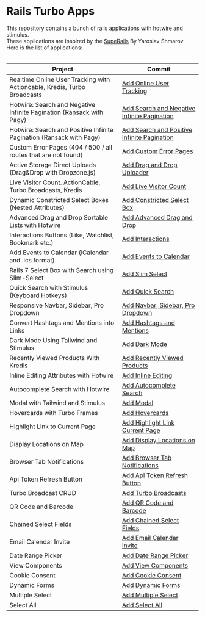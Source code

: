 # Rails Turbo Apps

This repository contains a bunch of rails applications with hotwire and stimulus. <br/>
These applications are inspired by the [SupeRails](https://www.youtube.com/@SupeRails) By Yaroslav Shmarov <br/>
Here is the list of applications: <br/> <br/>

| Project                                                                  | Commit                                                                                                                                                 |
| ------------------------------------------------------------------------ | ------------------------------------------------------------------------------------------------------------------------------------------------------ |
| Realtime Online User Tracking with Actioncable, Kredis, Turbo Broadcasts | [Add Online User Tracking](https://github.com/sabricakir/rails_turbo_apps/commit/cc9db407c42a890515155fe70f1cb5d7da9b2a64)                             |
| Hotwire: Search and Negative Infinite Pagination (Ransack with Pagy)     | [Add Search and Negative Infinite Pagination](https://github.com/sabricakir/rails_turbo_apps/pull/36/commits/371f00e0b6a89e3b39dbc357915f91802329ad50) |
| Hotwire: Search and Positive Infinite Pagination (Ransack with Pagy)     | [Add Search and Positive Infinite Pagination](https://github.com/sabricakir/rails_turbo_apps/commit/97fdcb4bb5ec117ca474d23e2818f426c4e5b139)          |
| Custom Error Pages (404 / 500 / all routes that are not found)           | [Add Custom Error Pages](https://github.com/sabricakir/rails_turbo_apps/commit/bf18f14625c92122da825beb21dd61d0b468626f)                               |
| Active Storage Direct Uploads (Drag&Drop with Dropzone.js)               | [Add Drag and Drop Uploader](https://github.com/sabricakir/rails_turbo_apps/commit/aeda7e2f6501dbb33339d08c112fbcb2b61663e5)                           |
| Live Visitor Count. ActionCable, Turbo Broadcasts, Kredis                | [Add Live Visitor Count](https://github.com/sabricakir/rails_turbo_apps/commit/cb7bce3d9309c164525c9323dee4b63dcc43feaa)                               |
| Dynamic Constricted Select Boxes (Nested Attributes)                     | [Add Constricted Select Box](https://github.com/sabricakir/rails_turbo_apps/commit/e76c434ab6756f456e0bd7dbd70f2ea6603ece31)                           |
| Advanced Drag and Drop Sortable Lists with Hotwire                       | [Add Advanced Drag and Drop](https://github.com/sabricakir/rails_turbo_apps/commit/43e280ae444e862173c291e6154c6e357c1001e4)                           |
| Interactions Buttons (Like, Watchlist, Bookmark etc.)                    | [Add Interactions](https://github.com/sabricakir/rails_turbo_apps/pull/34)                                                                             |
| Add Events to Calendar (iCalendar and .ics format)                       | [Add Events to Calendar](https://github.com/sabricakir/rails_turbo_apps/commit/4e9e1de92bbf924fe98813f5d7bcb8b4d51f7d6f)                               |
| Rails 7 Select Box with Search using Slim-Select                         | [Add Slim Select](https://github.com/sabricakir/rails_turbo_apps/commit/cc3ef5a3defbc85d4aa15a155824058cd0834062)                                      |
| Quick Search with Stimulus (Keyboard Hotkeys)                            | [Add Quick Search](https://github.com/sabricakir/rails_turbo_apps/pull/35/commits/de279b72e533cc24eddc836fa7adc4bcc941121c)                            |
| Responsive Navbar, Sidebar, Pro Dropdown                                 | [Add Navbar, Sidebar, Pro Dropdown](https://github.com/sabricakir/rails_turbo_apps/pull/26/commits/a64d9cd4aba531cbea3eb5b5cad32f7ad509fd5d)           |
| Convert Hashtags and Mentions into Links                                 | [Add Hashtags and Mentions](https://github.com/sabricakir/rails_turbo_apps/commit/910cfb3e4b089c215e73ac157e922bab4a07f396)                            |
| Dark Mode Using Tailwind and Stimulus                                    | [Add Dark Mode](https://github.com/sabricakir/rails_turbo_apps/commit/3d1fa13e030e4b8d0de5d990ccc26bbadb10e285)                                        |
| Recently Viewed Products With Kredis                                     | [Add Recently Viewed Products](https://github.com/sabricakir/rails_turbo_apps/commit/cd88b81a9f7594857b0ec6886fac498a1037f0f2)                         |
| Inline Editing Attributes with Hotwire                                   | [Add Inline Editing](https://github.com/sabricakir/rails_turbo_apps/commit/002d0bf2e1ef7234db4eac197085ebf469a15f51)                                   |
| Autocomplete Search with Hotwire                                         | [Add Autocomplete Search](https://github.com/sabricakir/rails_turbo_apps/pull/17/commits/ed25727bed5d220f827b7d2dc9d7a5581385a66c)                     |
| Modal with Tailwind and Stimulus                                         | [Add Modal](https://github.com/sabricakir/rails_turbo_apps/pull/27/commits/88845222b8451e439a69a29e468e520d2a28faec)                                   |
| Hovercards with Turbo Frames                                             | [Add Hovercards](https://github.com/sabricakir/rails_turbo_apps/pull/23/commits/b365b1129aac0501a0c8ff1b06a4a38532954993)                              |
| Highlight Link to Current Page                                           | [Add Highlight Link Current Page](https://github.com/sabricakir/rails_turbo_apps/pull/24/commits/9a3a7e5a7c6f3161fb509c9a82f25bc5f1addfc8)             |
| Display Locations on Map                                                 | [Add Display Locations on Map](https://github.com/sabricakir/rails_turbo_apps/pull/32)                                                                 |
| Browser Tab Notifications                                                | [Add Browser Tab Notifications](https://github.com/sabricakir/rails_turbo_apps/pull/31/commits/a98f5d704252816b564f197cfbb5a2976cb819e7)               |
| Api Token Refresh Button                                                 | [Add Api Token Refresh Button](https://github.com/sabricakir/rails_turbo_apps/commit/770f362bd93e9f8fda8e1699c1b346a244b70f83)                         |
| Turbo Broadcast CRUD                                                     | [Add Turbo Broadcasts](https://github.com/sabricakir/rails_turbo_apps/commit/28a4359e8d756599a589dd0aff6fdf6b9b44fe9e)                                 |
| QR Code and Barcode                                                      | [Add QR Code and Barcode](https://github.com/sabricakir/rails_turbo_apps/commit/91e644035f94da6e048d350d37b3cc672458dac7)                              |
| Chained Select Fields                                                    | [Add Chained Select Fields](https://github.com/sabricakir/rails_turbo_apps/pull/21/commits/252ea31815bedec9510a0c45bd6ea64e97a0b6ab)                   |
| Email Calendar Invite                                                    | [Add Email Calendar Invite](https://github.com/sabricakir/rails_turbo_apps/commit/1425160be67c2afac00977772aa1e6530b1fa7ec)                            |
| Date Range Picker                                                        | [Add Date Range Picker](https://github.com/sabricakir/rails_turbo_apps/commit/2ffb8a2d23d18858fe0ec7a73b93f8c8798ae713)                                |
| View Components                                                          | [Add View Components](https://github.com/sabricakir/rails_turbo_apps/pull/25/commits/b195f8a001f3f7eaad5344646cb3472ccd01f3c3)                         |
| Cookie Consent                                                           | [Add Cookie Consent](https://github.com/sabricakir/rails_turbo_apps/pull/28/commits/6b22e278a9e00f0e1ffb17ef3d129932286a55f9)                          |
| Dynamic Forms                                                            | [Add Dynamic Forms](https://github.com/sabricakir/rails_turbo_apps/pull/30)                                                                            |
| Multiple Select                                                          | [Add Multiple Select](https://github.com/sabricakir/rails_turbo_apps/pull/29/commits/7343e83194928fbcf1c8e89f2fe59b43e791b475)                         |
| Select All                                                               | [Add Select All](https://github.com/sabricakir/rails_turbo_apps/pull/29/commits/c6903ff0ee4399d225a221c8b8299c579daa12e8)                              |
